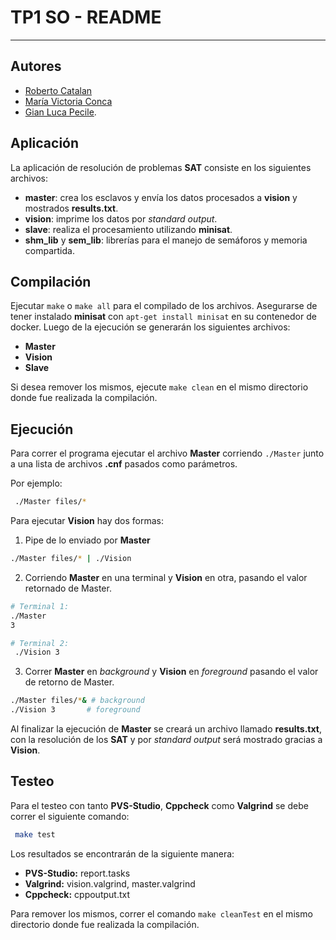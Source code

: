 # TP1 SO - README

<hr>


## Autores

- [Roberto Catalan](https://github.com/rcatalan98)
- [María Victoria Conca](https://github.com/Mickyconca)
- [Gian Luca Pecile](https://github.com/glpecile).

##  Aplicación

La aplicación de resolución de problemas **SAT** consiste en los siguientes archivos:

  + **master**: crea los esclavos y envía los datos procesados a **vision** y mostrados **results.txt**.
  + **vision**: imprime los datos por *standard output*.
  + **slave**: realiza el procesamiento utilizando **minisat**.
  + **shm_lib** y **sem_lib**: librerías para el manejo de semáforos y memoria compartida.

## Compilación

Ejecutar `make` o `make all` para el compilado de los archivos. Asegurarse de tener instalado **minisat** con ``apt-get install minisat`` en su contenedor de docker.
Luego de la ejecución se generarán los siguientes archivos: 

  + **Master**
  + **Vision**
  + **Slave**

Si desea remover los mismos, ejecute `make clean` en el mismo directorio donde fue realizada la compilación.

## Ejecución

Para correr el programa ejecutar el archivo **Master** corriendo `./Master` junto a una lista de archivos **.cnf** pasados como parámetros. 

Por ejemplo: 

```bash
 ./Master files/*
```

Para ejecutar **Vision** hay dos formas:

1. Pipe de lo enviado por **Master** 

```bash
./Master files/* | ./Vision
```

2. Corriendo **Master** en una terminal y **Vision** en otra, pasando el valor retornado de Master.

```bash
# Terminal 1:
./Master
3
```

```bash
# Terminal 2:
 ./Vision 3
```

3. Correr **Master** en *background* y **Vision** en *foreground* pasando el valor de retorno de Master.

```bash
./Master files/*& # background
./Vision 3       # foreground
```

Al finalizar la ejecución de **Master** se creará un archivo llamado **results.txt**, con la resolución de los **SAT** y por *standard output* será mostrado gracias a **Vision**.

## Testeo

Para el testeo con tanto **PVS-Studio**, **Cppcheck** como **Valgrind** se debe correr el siguiente comando:

```bash
 make test
```

Los resultados se encontrarán de la siguiente manera:

 * **PVS-Studio:** report.tasks
 * **Valgrind:** vision.valgrind, master.valgrind
 * **Cppcheck:** cppoutput.txt

Para remover los mismos, correr el comando `make cleanTest` en el mismo directorio donde fue realizada la compilación.